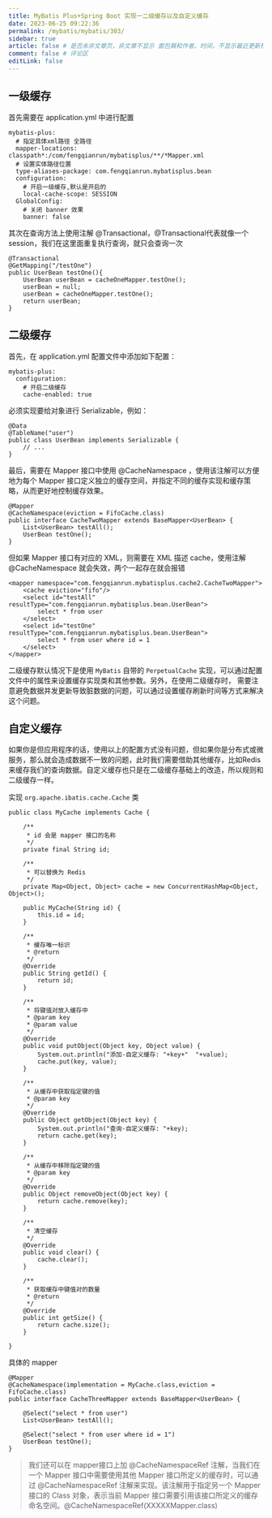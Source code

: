 ```yaml
---
title: MyBatis Plus+Spring Boot 实现一二级缓存以及自定义缓存
date: 2023-06-25 09:22:36
permalink: /mybatis/mybatis/303/
sidebar: true
article: false # 是否未非文章页，非文章不显示 面包屑和作者、时间，不显示最近更新栏，不会参与到最近更新文章的数据计算中
comment: false # 评论区
editLink: false
---
```


## 一级缓存
首先需要在 application.yml 中进行配置
```
mybatis-plus:
  # 指定具体xml路径 全路径
  mapper-locations: classpath*:/com/fengqianrun/mybatisplus/**/*Mapper.xml
  # 设置实体路径位置
  type-aliases-package: com.fengqianrun.mybatisplus.bean
  configuration:
    # 开启一级缓存,默认是开启的
    local-cache-scope: SESSION
  GlobalConfig:
    # 关闭 banner 效果
    banner: false
```
其次在查询方法上使用注解 @Transactional，@Transactional代表就像一个session，我们在这里面重复执行查询，就只会查询一次
```
@Transactional
@GetMapping("/testOne")
public UserBean testOne(){
    UserBean userBean = cacheOneMapper.testOne();
    userBean = null;
    userBean = cacheOneMapper.testOne();
    return userBean;
}
```

## 二级缓存
首先，在 application.yml 配置文件中添加如下配置：
```
mybatis-plus:
  configuration:
    # 开启二级缓存
    cache-enabled: true
```
必须实现要给对象进行 Serializable，例如：
```
@Data
@TableName("user")
public class UserBean implements Serializable {
    // ...
}
```
最后，需要在 Mapper 接口中使用 @CacheNamespace ，使用该注解可以方便地为每个 Mapper 接口定义独立的缓存空间，并指定不同的缓存实现和缓存策略，从而更好地控制缓存效果。
```
@Mapper
@CacheNamespace(eviction = FifoCache.class)
public interface CacheTwoMapper extends BaseMapper<UserBean> {
    List<UserBean> testAll();
    UserBean testOne();
}
```

但如果 Mapper 接口有对应的 XML，则需要在 XML 描述 cache，使用注解 @CacheNamespace 就会失效，两个一起存在就会报错
```
<mapper namespace="com.fengqianrun.mybatisplus.cache2.CacheTwoMapper">
    <cache eviction="fifo"/>
    <select id="testAll" resultType="com.fengqianrun.mybatisplus.bean.UserBean">
        select * from user
    </select>
    <select id="testOne" resultType="com.fengqianrun.mybatisplus.bean.UserBean">
        select * from user where id = 1
    </select>
</mapper>
```


二级缓存默认情况下是使用 `MyBatis` 自带的 `PerpetualCache` 实现，可以通过配置文件中的属性来设置缓存实现类和其他参数。另外，在使用二级缓存时，
需要注意避免数据并发更新导致脏数据的问题，可以通过设置缓存刷新时间等方式来解决这个问题。

## 自定义缓存
如果你是但应用程序的话，使用以上的配置方式没有问题，但如果你是分布式或微服务，那么就会造成数据不一致的问题，此时我们需要借助其他缓存，比如Redis来缓存我们的查询数据。自定义缓存也只是在二级缓存基础上的改造，所以规则和二级缓存一样。

实现 `org.apache.ibatis.cache.Cache` 类
```
public class MyCache implements Cache {

    /**
     * id 会是 mapper 接口的名称
     */
    private final String id;

    /**
     * 可以替换为 Redis
     */
    private Map<Object, Object> cache = new ConcurrentHashMap<Object, Object>();

    public MyCache(String id) {
        this.id = id;
    }

    /**
     * 缓存唯一标识
     * @return
     */
    @Override
    public String getId() {
        return id;
    }

    /**
     * 将键值对放入缓存中
     * @param key
     * @param value
     */
    @Override
    public void putObject(Object key, Object value) {
        System.out.println("添加-自定义缓存: "+key+"  "+value);
        cache.put(key, value);
    }

    /**
     * 从缓存中获取指定键的值
     * @param key
     */
    @Override
    public Object getObject(Object key) {
        System.out.println("查询-自定义缓存: "+key);
        return cache.get(key);
    }

    /**
     * 从缓存中移除指定键的值
     * @param key
     */
    @Override
    public Object removeObject(Object key) {
        return cache.remove(key);
    }

    /**
     * 清空缓存
     */
    @Override
    public void clear() {
        cache.clear();
    }

    /**
     * 获取缓存中键值对的数量
     * @return
     */
    @Override
    public int getSize() {
        return cache.size();
    }

}
```
具体的 mapper
```
@Mapper
@CacheNamespace(implementation = MyCache.class,eviction = FifoCache.class)
public interface CacheThreeMapper extends BaseMapper<UserBean> {

    @Select("select * from user")
    List<UserBean> testAll();

    @Select("select * from user where id = 1")
    UserBean testOne();
}
```

> 我们还可以在 mapper接口上加  @CacheNamespaceRef 注解，当我们在一个 Mapper 接口中需要使用其他 Mapper 接口所定义的缓存时，可以通过 @CacheNamespaceRef 注解来实现。该注解用于指定另一个 Mapper 接口的 Class 对象，表示当前 Mapper 接口需要引用该接口所定义的缓存命名空间。@CacheNamespaceRef(XXXXXMapper.class)
